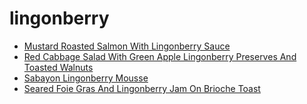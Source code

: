 # lingonberry

 * [Mustard Roasted Salmon With Lingonberry Sauce](../index/m/mustard-roasted-salmon-with-lingonberry-sauce-109254.json)
 * [Red Cabbage Salad With Green Apple Lingonberry Preserves And Toasted Walnuts](../index/r/red-cabbage-salad-with-green-apple-lingonberry-preserves-and-toasted-walnuts-356771.json)
 * [Sabayon Lingonberry Mousse](../index/s/sabayon-lingonberry-mousse-109137.json)
 * [Seared Foie Gras And Lingonberry Jam On Brioche Toast](../index/s/seared-foie-gras-and-lingonberry-jam-on-brioche-toast-102725.json)
